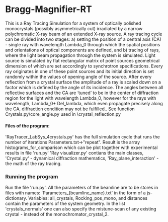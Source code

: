 # Bragg-Magnifier-RT

This is a Ray Tracing Simulation for a system of optically polished monocrystals (possibly asymmetrically cut) irradiated by a narrow polychromatic X-ray beam of an extended  X-ray source. 
A ray tracing cycle can be divided into two stages: a) setting the position of a central axis (CA) - single ray with wavelength Lambda_0 through which the spatial positions and orientations 
of optical components are defined, and b) tracing of rays, where the light beam propagation through the system is simulated. 
Light source is simulated by flat rectangular matrix of point sources geometrical dimension of which are set accordingly to synchrotron specifications.
Every ray originates in one of these point sources and its initial direction is set randomly within the values of opening angle of the source.	After every reflection from a 
crystal surface the amplitude of a ray is scaled down on a factor which is defined by the angle of its incidence.
The angles between all reflective surfaces and the CA are ‘tuned’ to be in the center of diffraction region for the light with wavelength Lambda_0, 
however for the rays with  wavelength, Lambda_0+ Del_lambda,  which even propagate precisely along the CA, diffraction condition may not be fulfilled.. See function Crystals.py\core_angle.py used in \crystal_reflection.py
#### Files of the program: 
'RayTracer_LabSys_4crystals.py' has the full simulation cycle that runs the number of iterations Parameters.txt->"repeat". Result is the array histograms_for_comparison which can be plot together with experimental results in file 'run.py' 'Ray visualizer.py' contians the main classes, 'Crystal.py' - dynamical diffraction mathematics, 'Ray_plane_interaction' - the math of the ray tracing. 
### Running the program
Run the file 'run.py'. 
All the parameters of the beamline are to be stores in files with names: 'Parameters_{beamline_name}.txt' in the form of a js-dictionary. Variables: all_crystals, Rocking_pos_mono, and distances contain the parameters of the system geometry. In the list 'crystals_normals' one can also specify the mistune-scan of any existing crystal - instead of the monochromator_crystal_2.
